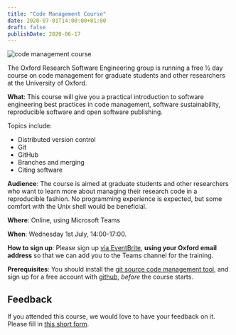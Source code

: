 ```yaml
---
title: "Code Management Course"
date: 2020-07-01T14:00:00+01:00
draft: false
publishDate: 2020-06-17
---
```


![code management course](/images/events/git_github_course_1080.jpg "code management course")

The Oxford Research Software Engineering group is running a free ½ day course on code management for graduate students and other researchers at the University of Oxford.

**What**: This course will give you a practical introduction to software engineering best practices in code management, software sustainability, reproducible software and open software publishing.

Topics include:

 - Distributed version control
 - Git
 - GitHub
 - Branches and merging
 - Citing software

**Audience**: The course is aimed at graduate students and other researchers who want to learn more about managing their research code in a reproducible fashion. No programming experience is expected, but some comfort with the Unix shell would be beneficial.

**Where**: Online, using Microsoft Teams

**When**: Wednesday 1st July, 14:00-17:00.

**How to sign up**: Please sign up [via EventBrite](https://www.eventbrite.co.uk/e/oxfordrse-code-management-with-git-training-tickets-109942007504), **using your Oxford email address** so that we can add you to the Teams channel for the training.

**Prerequisites**: You should install the [git source code management tool](https://git-scm.com/downloads), and sign up for a free account with [github](https://github.com), _before_ the course starts.

## Feedback

If you attended this course, we would love to have your feedback on it.
Please fill in [this short form](https://forms.gle/UXXhPVL2PhGU9hRm6).
